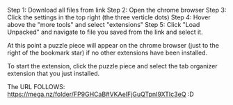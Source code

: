 Step 1: Download all files from link
Step 2: Open the chrome browser
Step 3: Click the settings in the top right (the three verticle dots)
Step 4: Hover above the "more tools" and select "extensions" 
Step 5: Click "Load Unpacked" and navigate to file you saved from the link and select it.

At this point a puzzle piece will appear on the chrome browser (just to the right of the bookmark star) if no other extensions have been installed. 

To start the extension, click the puzzle piece and select the tab organizer extension that you just installed. 


The URL FOLLOWS:
https://mega.nz/folder/FP9GHCaB#VKAeIFjGuQTpnI9XTIc3eQ
:D